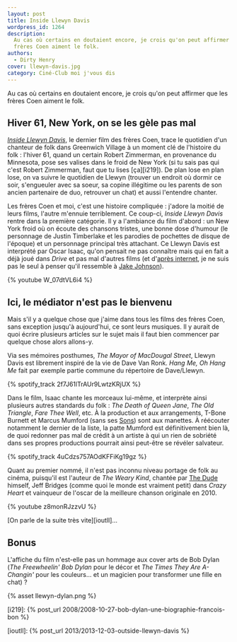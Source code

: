 ```yaml
---
layout: post
title: Inside Llewyn Davis
wordpress_id: 1264
description:
  Au cas où certains en doutaient encore, je crois qu'on peut affirmer que les
  frères Coen aiment le folk.
authors:
  - Dirty Henry
cover: llewyn-davis.jpg
category: Ciné-Club moi j'vous dis
---
```


Au cas où certains en doutaient encore, je crois qu'on peut affirmer que les
frères Coen aiment le folk.

## Hiver 61, New York, on se les gèle pas mal

[_Inside Llewyn Davis_][1], le dernier film des frères Coen, trace le quotidien
d'un chanteur de folk dans Greenwich Village à un moment clé de l'histoire du
folk : l'hiver 61, quand un certain Robert Zimmerman, en provenance du
Minnesota, pose ses valises dans le froid de New York (si tu sais pas qui c'est
Robert Zimmerman, faut que tu lises [ça][i219]). De plan lose en plan lose, on
va suivre le quotidien de Llewyn (trouver un endroit où dormir ce soir,
s'engueuler avec sa soeur, sa copine illégitime ou les parents de son ancien
partenaire de duo, retrouver un chat) et aussi l'entendre chanter.

Les frères Coen et moi, c'est une histoire compliquée : j'adore la moitié de
leurs films, l'autre m'ennuie terriblement. Ce coup-ci, _Inside Llewyn Davis_
rentre dans la première catégorie. Il y a l'ambiance du film d'abord : un New
York froid où on écoute des chansons tristes, une bonne dose d'humour (le
personnage de Justin Timberlake et les parodies de pochettes de disque de
l'époque) et un personnage principal très attachant. Ce Llewyn Davis est
interprété par Oscar Isaac, qu'on pensait ne pas connaître mais qui en fait a
déjà joué dans _Drive_ et pas mal d'autres films (et d'[après internet][4], je
ne suis pas le seul à penser qu'il ressemble à [Jake Johnson][3]).

{% youtube W_07dtVL6i4 %}

## Ici, le médiator n'est pas le bienvenu

Mais s'il y a quelque chose que j'aime dans tous les films des frères Coen, sans
exception jusqu'à aujourd'hui, ce sont leurs musiques. Il y aurait de quoi
écrire plusieurs articles sur le sujet mais il faut bien commencer par quelque
chose alors allons-y.

Via ses mémoires posthumes, _The Mayor of MacDougal Street_, Llewyn Davis est
librement inspiré de la vie de Dave Van Ronk. _Hang Me, Oh Hang Me_ fait par
exemple partie commune du répertoire de Dave/Llewyn.

{% spotify_track 2f7J61lTrAUr9LwtzKRjUX %}

Dans le film, Isaac chante les morceaux lui-même, et interprète ainsi plusieurs
autres standards du folk : _The Death of Queen Jane_, _The Old Triangle_, _Fare
Thee Well_, etc. À la production et aux arrangements, T-Bone Burnett et Marcus
Mumford (sans ses [Sons][5]) sont aux manettes. À réécouter notamment le dernier
de la liste, la patte Mumford est définitivement bien là, de quoi redonner pas
mal de crédit à un artiste à qui un rien de sobriété dans ses propres
productions pourrait ainsi peut-être se révéler salvateur.

{% spotify_track 4uCdzs757AOdKFFiKg19gz %}

Quant au premier nommé, il n'est pas inconnu niveau portage de folk au cinéma,
puisqu'il est l'auteur de _The Weary Kind_, chantée par [The Dude][6] himself,
Jeff Bridges (comme quoi le monde est vraiment petit) dans _Crazy Heart_ et
vainqueur de l'oscar de la meilleure chanson originale en 2010.

{% youtube z8monRJzzvU %}

[On parle de la suite très vite][ioutll]…

## Bonus

L'affiche du film n'est-elle pas un hommage aux cover arts de Bob Dylan (_The
Freewheelin' Bob Dylan_ pour le décor et _The Times They Are A-Changin'_ pour
les couleurs… et un magicien pour transformer une fille en chat) ?

{% asset llewyn-dylan.png %}

[1]: https://www.themoviedb.org/movie/86829-inside-llewyn-davis
[3]: http://en.wikipedia.org/wiki/Jake_Johnson
[4]: https://www.google.fr/search?q=oscar+isaac+looks+like+jake+johnson
[5]: http://en.wikipedia.org/wiki/Mumford_%26_Sons
[6]: http://en.wikipedia.org/wiki/The_Big_Lebowski

[i219]: {% post_url 2008/2008-10-27-bob-dylan-une-biographie-francois-bon %}

[ioutll]: {% post_url 2013/2013-12-03-outside-llewyn-davis %}
